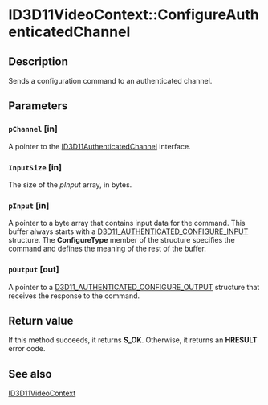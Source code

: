 # ID3D11VideoContext::ConfigureAuthenticatedChannel

## Description

Sends a configuration command to an authenticated channel.

## Parameters

### `pChannel` [in]

A pointer to the [ID3D11AuthenticatedChannel](https://learn.microsoft.com/windows/desktop/api/d3d11/nn-d3d11-id3d11authenticatedchannel) interface.

### `InputSize` [in]

The size of the *pInput* array, in bytes.

### `pInput` [in]

A pointer to a byte array that contains input data for the command. This buffer always starts with a [D3D11_AUTHENTICATED_CONFIGURE_INPUT](https://learn.microsoft.com/windows/desktop/api/d3d11/ns-d3d11-d3d11_authenticated_configure_input) structure. The **ConfigureType** member of the structure specifies the command and defines the meaning of the rest of the buffer.

### `pOutput` [out]

A pointer to a [D3D11_AUTHENTICATED_CONFIGURE_OUTPUT](https://learn.microsoft.com/windows/desktop/api/d3d11/ns-d3d11-d3d11_authenticated_configure_output) structure that receives the response to the command.

## Return value

If this method succeeds, it returns **S_OK**. Otherwise, it returns an **HRESULT** error code.

## See also

[ID3D11VideoContext](https://learn.microsoft.com/windows/desktop/api/d3d11/nn-d3d11-id3d11videocontext)